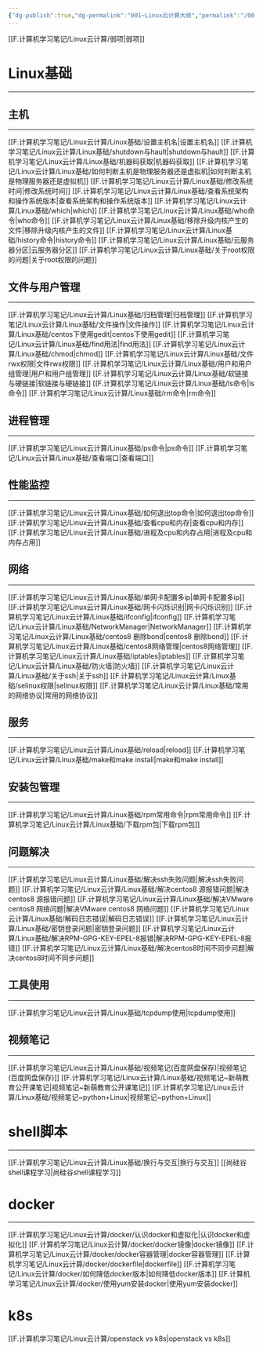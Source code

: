 ```yaml
---
{"dg-publish":true,"dg-permalink":"001~Linux云计算大纲","permalink":"/001~Linux云计算大纲/","noteIcon":"","created":"2021-01-09","updated":""}
---
```



[[F.计算机学习笔记/Linux云计算/弱项\|弱项]]

# Linux基础
---

## 主机
---
[[F.计算机学习笔记/Linux云计算/Linux基础/设置主机名\|设置主机名]]
[[F.计算机学习笔记/Linux云计算/Linux基础/shutdown与hault\|shutdown与hault]]
[[F.计算机学习笔记/Linux云计算/Linux基础/机器码获取\|机器码获取]]
[[F.计算机学习笔记/Linux云计算/Linux基础/如何判断主机是物理服务器还是虚拟机\|如何判断主机是物理服务器还是虚拟机]]
[[F.计算机学习笔记/Linux云计算/Linux基础/修改系统时间\|修改系统时间]]
[[F.计算机学习笔记/Linux云计算/Linux基础/查看系统架构和操作系统版本\|查看系统架构和操作系统版本]]
[[F.计算机学习笔记/Linux云计算/Linux基础/which\|which]]   [[F.计算机学习笔记/Linux云计算/Linux基础/who命令\|who命令]]
[[F.计算机学习笔记/Linux云计算/Linux基础/移除升级内核产生的文件\|移除升级内核产生的文件]]
[[F.计算机学习笔记/Linux云计算/Linux基础/history命令\|history命令]]
[[F.计算机学习笔记/Linux云计算/Linux基础/云服务器分区\|云服务器分区]]
[[F.计算机学习笔记/Linux云计算/Linux基础/关于root权限的问题\|关于root权限的问题]]

## 文件与用户管理
---
[[F.计算机学习笔记/Linux云计算/Linux基础/归档管理\|归档管理]]
[[F.计算机学习笔记/Linux云计算/Linux基础/文件操作\|文件操作]]
[[F.计算机学习笔记/Linux云计算/Linux基础/centos下使用gedit\|centos下使用gedit]]
[[F.计算机学习笔记/Linux云计算/Linux基础/find用法\|find用法]]
[[F.计算机学习笔记/Linux云计算/Linux基础/chmod\|chmod]]
[[F.计算机学习笔记/Linux云计算/Linux基础/文件rwx权限\|文件rwx权限]]
[[F.计算机学习笔记/Linux云计算/Linux基础/用户和用户组管理\|用户和用户组管理]]
[[F.计算机学习笔记/Linux云计算/Linux基础/软链接与硬链接\|软链接与硬链接]]
[[F.计算机学习笔记/Linux云计算/Linux基础/ls命令\|ls命令]]
[[F.计算机学习笔记/Linux云计算/Linux基础/rm命令\|rm命令]]

## 进程管理
---
[[F.计算机学习笔记/Linux云计算/Linux基础/ps命令\|ps命令]]
[[F.计算机学习笔记/Linux云计算/Linux基础/查看端口\|查看端口]]

## 性能监控
---
[[F.计算机学习笔记/Linux云计算/Linux基础/如何退出top命令\|如何退出top命令]]
[[F.计算机学习笔记/Linux云计算/Linux基础/查看cpu和内存\|查看cpu和内存]]
[[F.计算机学习笔记/Linux云计算/Linux基础/进程及cpu和内存占用\|进程及cpu和内存占用]]

## 网络
---
[[F.计算机学习笔记/Linux云计算/Linux基础/单网卡配置多ip\|单网卡配置多ip]]
[[F.计算机学习笔记/Linux云计算/Linux基础/网卡闪烁识别\|网卡闪烁识别]]
[[F.计算机学习笔记/Linux云计算/Linux基础/ifconfig\|ifconfig]]
[[F.计算机学习笔记/Linux云计算/Linux基础/NetworkManager\|NetworkManager]]
[[F.计算机学习笔记/Linux云计算/Linux基础/centos8 删除bond\|centos8 删除bond]]
[[F.计算机学习笔记/Linux云计算/Linux基础/centos8网络管理\|centos8网络管理]]
[[F.计算机学习笔记/Linux云计算/Linux基础/iptables\|iptables]]
[[F.计算机学习笔记/Linux云计算/Linux基础/防火墙\|防火墙]]
[[F.计算机学习笔记/Linux云计算/Linux基础/关于ssh\|关于ssh]]
[[F.计算机学习笔记/Linux云计算/Linux基础/selinux权限\|selinux权限]]
[[F.计算机学习笔记/Linux云计算/Linux基础/常用的网络协议\|常用的网络协议]]

## 服务
---
[[F.计算机学习笔记/Linux云计算/Linux基础/reload\|reload]]
[[F.计算机学习笔记/Linux云计算/Linux基础/make和make install\|make和make install]]

## 安装包管理
---
[[F.计算机学习笔记/Linux云计算/Linux基础/rpm常用命令\|rpm常用命令]]
[[F.计算机学习笔记/Linux云计算/Linux基础/下载rpm包\|下载rpm包]]

## 问题解决
---
[[F.计算机学习笔记/Linux云计算/Linux基础/解决ssh失败问题\|解决ssh失败问题]]
[[F.计算机学习笔记/Linux云计算/Linux基础/解决centos8 源报错问题\|解决centos8 源报错问题]]
[[F.计算机学习笔记/Linux云计算/Linux基础/解决VMware centos8 网络问题\|解决VMware centos8 网络问题]]
[[F.计算机学习笔记/Linux云计算/Linux基础/解码日志错误\|解码日志错误]]
[[F.计算机学习笔记/Linux云计算/Linux基础/密钥登录问题\|密钥登录问题]]
[[F.计算机学习笔记/Linux云计算/Linux基础/解决RPM-GPG-KEY-EPEL-8报错\|解决RPM-GPG-KEY-EPEL-8报错]]
[[F.计算机学习笔记/Linux云计算/Linux基础/解决centos8时间不同步问题\|解决centos8时间不同步问题]]

## 工具使用
---
[[F.计算机学习笔记/Linux云计算/Linux基础/tcpdump使用\|tcpdump使用]]

## 视频笔记
---
[[F.计算机学习笔记/Linux云计算/Linux基础/视频笔记(百度网盘保存)\|视频笔记(百度网盘保存)]]
[[F.计算机学习笔记/Linux云计算/Linux基础/视频笔记~新萌教育公开课笔记\|视频笔记~新萌教育公开课笔记]]
[[F.计算机学习笔记/Linux云计算/Linux基础/视频笔记~python+Linux\|视频笔记~python+Linux]]

# shell脚本
---
[[F.计算机学习笔记/Linux云计算/Linux基础/换行与交互\|换行与交互]]
[[尚硅谷shell课程学习\|尚硅谷shell课程学习]]

# docker
---
[[F.计算机学习笔记/Linux云计算/docker/认识docker和虚拟化\|认识docker和虚拟化]]
[[F.计算机学习笔记/Linux云计算/docker/docker镜像\|docker镜像]]
[[F.计算机学习笔记/Linux云计算/docker/docker容器管理\|docker容器管理]]
[[F.计算机学习笔记/Linux云计算/docker/dockerfile\|dockerfile]]
[[F.计算机学习笔记/Linux云计算/docker/如何降低docker版本\|如何降低docker版本]]
[[F.计算机学习笔记/Linux云计算/docker/使用yum安装docker\|使用yum安装docker]]

# k8s
[[F.计算机学习笔记/Linux云计算/openstack vs  k8s\|openstack vs  k8s]]